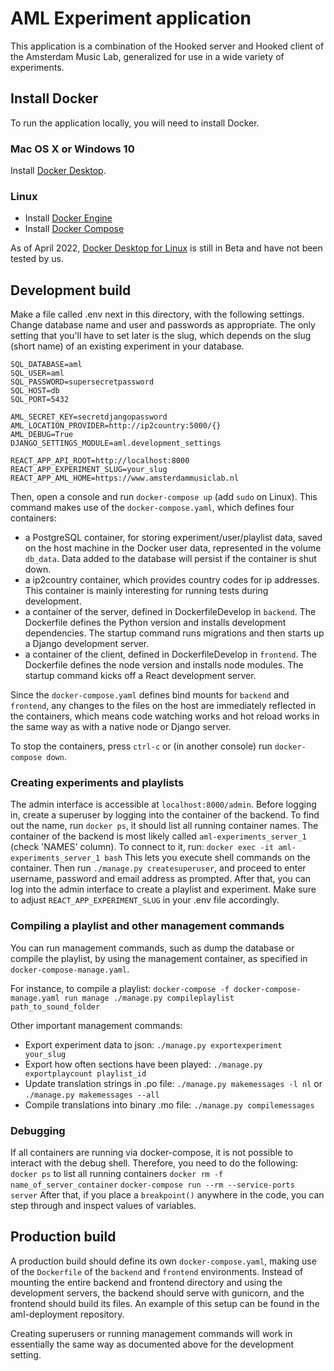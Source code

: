 # AML Experiment application
This application is a combination of the Hooked server and Hooked client of the Amsterdam Music Lab, generalized for use in a wide variety of experiments.

## Install Docker
To run the application locally, you will need to install Docker.

### Mac OS X or Windows 10
Install [Docker Desktop](https://docs.docker.com/desktop/).

### Linux
* Install [Docker Engine](https://docs.docker.com/engine/install/)
* Install [Docker Compose](https://docs.docker.com/compose/install/)

As of April 2022, [Docker Desktop for Linux](https://docs.docker.com/desktop/linux/) is still in Beta and have not been tested by us.

## Development build
Make a file called .env next in this directory, with the following settings. Change database name and user and passwords as appropriate. The only setting that you'll have to set later is the slug, which depends on the slug (short name) of an existing experiment in your database.
```
SQL_DATABASE=aml
SQL_USER=aml
SQL_PASSWORD=supersecretpassword
SQL_HOST=db
SQL_PORT=5432

AML_SECRET_KEY=secretdjangopassword
AML_LOCATION_PROVIDER=http://ip2country:5000/{}
AML_DEBUG=True
DJANGO_SETTINGS_MODULE=aml.development_settings

REACT_APP_API_ROOT=http://localhost:8000
REACT_APP_EXPERIMENT_SLUG=your_slug
REACT_APP_AML_HOME=https://www.amsterdammusiclab.nl
```
Then, open a console and run
`docker-compose up` (add `sudo` on Linux).
This command makes use of the `docker-compose.yaml`, which defines four containers:
- a PostgreSQL container, for storing experiment/user/playlist data, saved on the host machine in the Docker user data, represented in the volume `db_data`. Data added to the database will persist if the container is shut down.
- a ip2country container, which provides country codes for ip addresses. This container is mainly interesting for running tests during development.
- a container of the server, defined in DockerfileDevelop in `backend`. The Dockerfile defines the Python version and installs development dependencies. The startup command runs migrations and then starts up a Django development server.
- a container of the client, defined in DockerfileDevelop in `frontend`. The Dockerfile defines the node version and installs node modules. The startup command kicks off a React development server.

Since the `docker-compose.yaml` defines bind mounts for `backend` and `frontend`, any changes to the files on the host are immediately reflected in the containers, which means code watching works and hot reload works in the same way as with a native node or Django server.

To stop the containers, press `ctrl-c` or (in another console) run
`docker-compose down`.

### Creating experiments and playlists
The admin interface is accessible at `localhost:8000/admin`. Before logging in, create a superuser by logging into the container of the backend. To find out the name, run `docker ps`, it should list all running container names. The container of the backend is most likely called `aml-experiments_server_1` (check 'NAMES' column). To connect to it, run:
`docker exec -it aml-experiments_server_1 bash`
This lets you execute shell commands on the container.
Then run `./manage.py createsuperuser`, and proceed to enter username, password and email address as prompted. After that, you can log into the admin interface to create a playlist and experiment. Make sure to adjust `REACT_APP_EXPERIMENT_SLUG` in your .env file accordingly.

### Compiling a playlist and other management commands
You can run management commands, such as dump the database or compile the playlist, by using the management container, as specified in `docker-compose-manage.yaml`.

For instance, to compile a playlist:
`docker-compose -f docker-compose-manage.yaml run manage ./manage.py compileplaylist path_to_sound_folder`

Other important management commands:
- Export experiment data to json: `./manage.py exportexperiment your_slug`
- Export how often sections have been played: `./manage.py exportplaycount playlist_id`
- Update translation strings in .po file: `./manage.py makemessages -l nl` or `./manage.py makemessages --all`
- Compile translations into binary .mo file: `./manage.py compilemessages`

### Debugging
If all containers are running via docker-compose, it is not possible to interact with the debug shell. Therefore, you need to do the following:
`docker ps` to list all running containers
`docker rm -f name_of_server_container`
`docker-compose run --rm --service-ports server`
After that, if you place a `breakpoint()` anywhere in the code, you can step through and inspect values of variables.


## Production build
A production build should define its own `docker-compose.yaml`, making use of the `Dockerfile` of the `backend` and `frontend` environments. Instead of mounting the entire backend and frontend directory and using the development servers, the backend should serve with gunicorn, and the frontend should build its files. An example of this setup can be found in the aml-deployment repository.

Creating superusers or running management commands will work in essentially the same way as documented above for the development setting.
